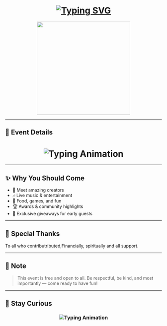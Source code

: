 <h1 align="center">
  <a href="https://git.io/typing-svg">
    <img src="https://readme-typing-svg.herokuapp.com?font=Black+Ops+One&size=60&pause=500&color=FF1493&center=true&vCenter=true&width=1000&height=150&lines=🌟+YOU'RE+INVITED!;🎉+A+SPECIAL+EVENT+IS+HERE;📆+SAVE+THE+DATE!" alt="Typing SVG" />
  </a>
</h1>

<p align="center">
  <img src="https://files.catbox.moe/1owkid.jpg" width="300" />
</p>

---

## 🎈 Event Details

<h1 align="center">
  <img src="https://readme-typing-svg.herokuapp.com?font=Fira+Code&size=30&duration=6000&color=00FF00&background=000000&center=true&vCenter=true&width=1000&lines=Mr+and+Mrs+Matheka+Invite+You+All+on+16th+August+As+they+celebrate+dowry+payment+event+at+Nthuluni+village+Machakos+County+in+Kenya🌎" alt="Typing Animation" />
</h1>

---

## ✨ Why You Should Come

- 💬 Meet amazing creators  
- 🎶 Live music & entertainment  
- 🍕 Food, games, and fun  
- 🏆 Awards & community highlights  
- 🎁 Exclusive giveaways for early guests

---

## 🎊 Special Thanks

To all who contributributed,Financially, spiritually and all support.

---

## 🙏 Note

> This event is free and open to all. Be respectful, be kind, and most importantly — come ready to have fun!

---

## 🧠 Stay Curious

<h3 align="center">
  <img src="https://readme-typing-svg.herokuapp.com?font=Fira+Code&size=25&duration=5000&color=00FF00&background=000000&center=true&vCenter=true&width=700&lines=🌟+Celebrating+My+Parents+For+Support!;📣+Brought+to+you+by+Makamesco+C.E.O+GOD+BLESS+YOU" alt="Typing Animation" />
</h3>
